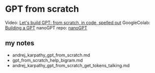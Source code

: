 # GPT from scratch

Video: [Let's build GPT: from scratch, in  code, spelled out](https://www.youtube.com/watch?v=kCc8FmEb1nY)
GoogleColab: [Building a GPT](https://colab.research.google.com/drive/1JMLa53HDuA-i7ZBmqV7ZnA3c_fvtXnx-?usp=sharing)
nanoGPT repo: [nanoGPT](https://github.com/karpathy/nanoGPT)

## my notes

- andrej_karpathy_gpt_from_scratch.md
- gpt_from_scratch_help_bigram.md
- andrej_karpathy_gpt_from_scratch_get_tokens_talking.md
